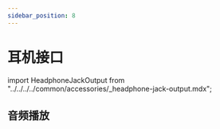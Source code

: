 ```yaml
---
sidebar_position: 8
---
```


# 耳机接口

import HeadphoneJackOutput from "../../../../common/accessories/\_headphone-jack-output.mdx";

## 音频播放

<HeadphoneJackOutput headphoneJack_img="/img/rock4/rock-4se-headphoneJack.webp" />
